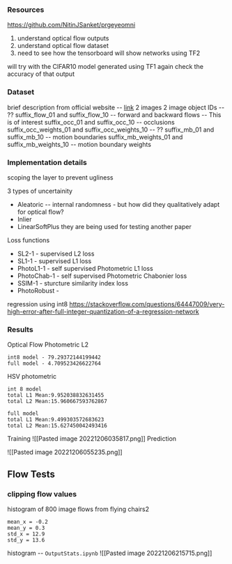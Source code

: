 
### Resources 
https://github.com/NitinJSanket/prgeyeomni


1. understand optical flow outputs
2. understand optical flow dataset
3. need to see how the tensorboard will show networks using TF2

will try with the CIFAR10 model generated using TF1 again
check the accuracy of that output

### Dataset
brief description from official website -- [link](https://lmb.informatik.uni-freiburg.de/resources/datasets/FlyingChairs.en.html)
2 images 
2 image object IDs -- ??
suffix_flow_01 and suffix_flow_10 -- forward and backward flows -- This is of interest
suffix_occ_01 and suffix_occ_10 -- occlusions 
suffix_occ_weights_01 and suffix_occ_weights_10 -- ?? 
suffix_mb_01 and suffix_mb_10 -- motion boundaries 
suffix_mb_weights_01 and suffix_mb_weights_10 -- motion boundary weights


### Implementation details
scoping the layer to prevent ugliness


3 types of uncertainity 
- Aleatoric -- internal randomness - but how did they qualitatively adapt for optical flow? 
- Inlier
- LinearSoftPlus
they are being used for testing another paper

Loss functions 
- SL2-1 - supervised L2 loss
- SL1-1 - supervised L1 loss
- PhotoL1-1 - self supervised Photometric L1 loss
- PhotoChab-1 - self supervised Photometric Chabonier loss
- SSIM-1 - sturcture similarity index loss
- PhotoRobust - 

regression using int8
https://stackoverflow.com/questions/64447009/very-high-error-after-full-integer-quantization-of-a-regression-network

### Results

Optical Flow Photometric L2 
```
int8 model - 79.29372144199442
full model - 4.709523426622764
```

HSV photometric 
```
int 8 model 
total L1 Mean:9.952038832631455
total L2 Mean:15.960667593762867

full model 
total L1 Mean:9.499303572683623
total L2 Mean:15.627450042493416
```

Training
![[Pasted image 20221206035817.png]]
Prediction

![[Pasted image 20221206055235.png]]

## Flow Tests

### clipping flow values

histogram of 800 image flows from flying chairs2
```
mean_x = -0.2
mean_y = 0.3
std_x = 12.9
std_y = 13.6
```

histogram -- `OutputStats.ipynb`
![[Pasted image 20221206215715.png]]